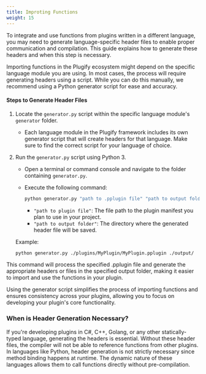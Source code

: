 ```yaml
---
title: Improting Functions
weight: 15
---
```


To integrate and use functions from plugins written in a different language, you may need to generate language-specific header files to enable proper communication and compilation. This guide explains how to generate these headers and when this step is necessary.

Importing functions in the Plugify ecosystem might depend on the specific language module you are using. In most cases, the process will require generating headers using a script. While you can do this manually, we recommend using a Python generator script for ease and accuracy.

#### Steps to Generate Header Files

1. Locate the `generator.py` script within the specific language module's `generator` folder.

    - Each language module in the Plugify framework includes its own generator script that will create headers for that language. Make sure to find the correct script for your language of choice.

2. Run the `generator.py` script using Python 3.

    - Open a terminal or command console and navigate to the folder containing `generator.py`.

    - Execute the following command:
      ```sh
      python generator.py "path to .pplugin file" "path to output folder"
      ```

        - `"path to plugin file"`: The file path to the plugin manifest you plan to use in your project.
        - `"path to output folder"`: The directory where the generated header file will be saved.

   Example:
   ```sh
   python generator.py ./plugins/MyPlugin/MyPlugin.pplugin ./output/
   ```

This command will process the specified .pplugin file and generate the appropriate headers or files in the specified output folder, making it easier to import and use the functions in your plugin.

Using the generator script simplifies the process of importing functions and ensures consistency across your plugins, allowing you to focus on developing your plugin's core functionality.

### When is Header Generation Necessary?

If you're developing plugins in C#, C++, Golang, or any other statically-typed language, generating the headers is essential. Without these header files, the compiler will not be able to reference functions from other plugins. In languages like Python, header generation is not strictly necessary since method binding happens at runtime. The dynamic nature of these languages allows them to call functions directly without pre-compilation.